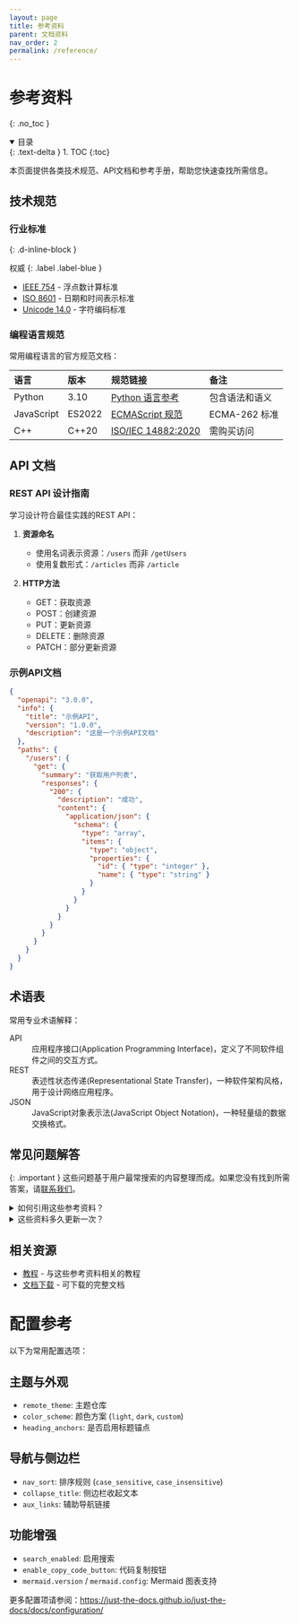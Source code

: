 ```yaml
---
layout: page
title: 参考资料
parent: 文档资料
nav_order: 2
permalink: /reference/
---
```


# 参考资料
{: .no_toc }

<details open markdown="block">
  <summary>
    目录
  </summary>
  {: .text-delta }
1. TOC
{:toc}
</details>

本页面提供各类技术规范、API文档和参考手册，帮助您快速查找所需信息。

## 技术规范

### 行业标准
{: .d-inline-block }

权威
{: .label .label-blue }

- [IEEE 754](https://en.wikipedia.org/wiki/IEEE_754) - 浮点数计算标准
- [ISO 8601](https://en.wikipedia.org/wiki/ISO_8601) - 日期和时间表示标准
- [Unicode 14.0](https://unicode.org/) - 字符编码标准

### 编程语言规范

常用编程语言的官方规范文档：

| 语言 | 版本 | 规范链接 | 备注 |
|:-----|:-----|:---------|:-----|
| Python | 3.10 | [Python 语言参考](https://docs.python.org/3/reference/index.html) | 包含语法和语义 |
| JavaScript | ES2022 | [ECMAScript 规范](https://tc39.es/ecma262/) | ECMA-262 标准 |
| C++ | C++20 | [ISO/IEC 14882:2020](https://www.iso.org/standard/79358.html) | 需购买访问 |

## API 文档

### REST API 设计指南

学习设计符合最佳实践的REST API：

1. **资源命名**
   - 使用名词表示资源：`/users` 而非 `/getUsers`
   - 使用复数形式：`/articles` 而非 `/article`

2. **HTTP方法**
   - GET：获取资源
   - POST：创建资源
   - PUT：更新资源
   - DELETE：删除资源
   - PATCH：部分更新资源

### 示例API文档

```json
{
  "openapi": "3.0.0",
  "info": {
    "title": "示例API",
    "version": "1.0.0",
    "description": "这是一个示例API文档"
  },
  "paths": {
    "/users": {
      "get": {
        "summary": "获取用户列表",
        "responses": {
          "200": {
            "description": "成功",
            "content": {
              "application/json": {
                "schema": {
                  "type": "array",
                  "items": {
                    "type": "object",
                    "properties": {
                      "id": { "type": "integer" },
                      "name": { "type": "string" }
                    }
                  }
                }
              }
            }
          }
        }
      }
    }
  }
}
```

## 术语表

常用专业术语解释：

<dl>
  <dt>API</dt>
  <dd>应用程序接口(Application Programming Interface)，定义了不同软件组件之间的交互方式。</dd>
  
  <dt>REST</dt>
  <dd>表述性状态传递(Representational State Transfer)，一种软件架构风格，用于设计网络应用程序。</dd>
  
  <dt>JSON</dt>
  <dd>JavaScript对象表示法(JavaScript Object Notation)，一种轻量级的数据交换格式。</dd>
</dl>

## 常见问题解答

{: .important }
这些问题基于用户最常搜索的内容整理而成。如果您没有找到所需答案，请[联系我们](/about/#联系方式)。

<details>
  <summary>如何引用这些参考资料？</summary>
  
  您可以使用以下格式引用本站的参考资料：
  
  ```
  文档网站 (2025). 参考资料: [标题]. 获取自 https://example.com/reference/
  ```
</details>

<details>
  <summary>这些资料多久更新一次？</summary>
  
  我们会定期检查和更新参考资料，确保内容的准确性和时效性。大部分内容每季度更新一次，但对于重要的标准变更，我们会及时更新。
</details>

## 相关资源

- [教程](/tutorials) - 与这些参考资料相关的教程
- [文档下载](/documents) - 可下载的完整文档

# 配置参考

以下为常用配置选项：

## 主题与外观
- `remote_theme`: 主题仓库
- `color_scheme`: 颜色方案 (`light`, `dark`, `custom`)
- `heading_anchors`: 是否启用标题锚点

## 导航与侧边栏
- `nav_sort`: 排序规则 (`case_sensitive`, `case_insensitive`)
- `collapse_title`: 侧边栏收起文本
- `aux_links`: 辅助导航链接

## 功能增强
- `search_enabled`: 启用搜索
- `enable_copy_code_button`: 代码复制按钮
- `mermaid.version` / `mermaid.config`: Mermaid 图表支持

更多配置项请参阅：https://just-the-docs.github.io/just-the-docs/docs/configuration/